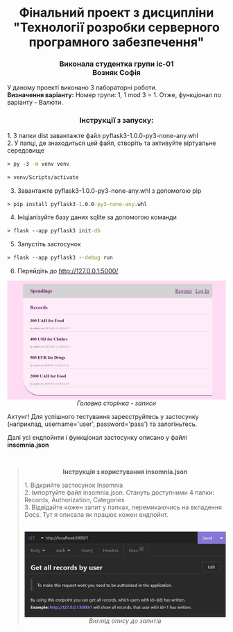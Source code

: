 <h1 align="center">Фінальний проект з дисципліни "Технології розробки серверного програмного забезпечення"</h1>
<h3 align="center">Виконала студентка групи іс-01 <br>Возняк Софія</h3>
<p>У даному проекті виконано 3 лабораторні роботи. <br>
<b>Визначення варіанту:</b> Номер групи: 1, 1 mod 3 = 1. Отже, функціонал по варіанту - Валюти.
</p>
<h3 align="center">Інструкції з запуску:</h3>
<p>1. З папки dist завантажте файл pyflask3-1.0.0-py3-none-any.whl<br>
2. У папці, де знаходиться цей файл, створіть та активуйте віртуальне середовище
  
```cmd
> py -3 -m venv venv

``` 
  ```cmd
> venv/Scripts/activate
  ``` 
3. Завантажте pyflask3-1.0.0-py3-none-any.whl з допомогою pip
  ```cmd
> pip install pyflask3-1.0.0-py3-none-any.whl
  ``` 
4. Ініціалізуйте базу даних sqlite за допомогою команди
  ```cmd
> flask --app pyflask3 init-db
  ``` 
5. Запустіть застосунок
  ```cmd
> flask --app pyflask3 --debug run
  ``` 
6. Перейдіть до http://127.0.0.1:5000/ <br>
  
<p align="center">
  <img src="/images/index.jpg" width="600" align="center"/><br>
  <i>Головна сторінка - записи</i>
</p>
  
</p>

Ахтунг! Для успішного тестування зареєструйтесь у застосунку (наприклад, username='user', password='pass') та залогіньтесь.
<p>Далі усі ендпойнти і функціонал застосунку описано у файлі <b>insomnia.json</b></p><br>

> <p align="center"><b>Інструкція з користування insomnia.json </b></p>
> 1. Відкрийте застосунок Insomnia <br>
> 2. Імпортуйте файл insomnia.json. Стануть доступними 4 папки: Records, Authorization, Categories <br>
> 3. Відвідайте кожен запит у папках, перемикаючись на вкладення Docs. Тут я описала як працює кожен ендпойнт. <br><br>
> <p align="center">
>  <img src="/images/docs_preview.jpg" width="600" align="center"/><br>
>  <i>Вигляд опису до запитів</i>
> </p>

